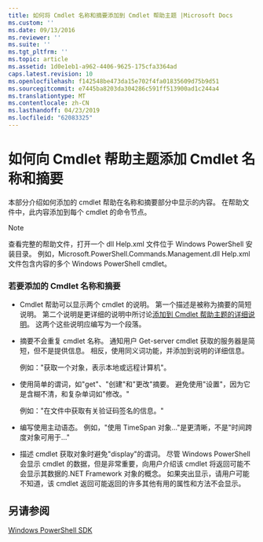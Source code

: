 ```yaml
---
title: 如何将 Cmdlet 名称和摘要添加到 Cmdlet 帮助主题 |Microsoft Docs
ms.custom: ''
ms.date: 09/13/2016
ms.reviewer: ''
ms.suite: ''
ms.tgt_pltfrm: ''
ms.topic: article
ms.assetid: 1d0e1eb1-a962-4406-9625-175cfa3364ad
caps.latest.revision: 10
ms.openlocfilehash: f142548be473da15e702f4fa01835609d75b9d51
ms.sourcegitcommit: e7445ba8203da304286c591ff513900ad1c244a4
ms.translationtype: MT
ms.contentlocale: zh-CN
ms.lasthandoff: 04/23/2019
ms.locfileid: "62083325"
---
```

# <a name="how-to-add-the-cmdlet-name-and-synopsis-to-a-cmdlet-help-topic"></a>如何向 Cmdlet 帮助主题添加 Cmdlet 名称和摘要

本部分介绍如何添加的 cmdlet 帮助在名称和摘要部分中显示的内容。 在帮助文件中，此内容添加到每个 cmdlet 的命令节点。

> [!NOTE]
> 查看完整的帮助文件，打开一个 dll Help.xml 文件位于 Windows PowerShell 安装目录。 例如，Microsoft.PowerShell.Commands.Management.dll Help.xml 文件包含内容的多个 Windows PowerShell cmdlet。

### <a name="to-add-the-cmdlet-name-and-a-synopsis"></a>若要添加的 Cmdlet 名称和摘要

- Cmdlet 帮助可以显示两个 cmdlet 的说明。 第一个描述是被称为摘要的简短说明。 第二个说明是更详细的说明中所讨论[添加到 Cmdlet 帮助主题的详细说明](./how-to-add-a-cmdlet-description.md)。 这两个这些说明应编写为一个段落。

- 摘要不会重复 cmdlet 名称。 通知用户 Get-server cmdlet 获取的服务器是简短，但不是提供信息。 相反，使用同义词功能，并添加到说明的详细信息。

  例如："获取一个对象，表示本地或远程计算机"。

- 使用简单的谓词，如"get"、"创建"和"更改"摘要。 避免使用"设置"，因为它是含糊不清，和复杂单词如"修改。"

  例如："在文件中获取有关验证码签名的信息。"

- 编写使用主动语态。 例如，"使用 TimeSpan 对象..."是更清晰，不是"时间跨度对象可用于..."

- 描述 cmdlet 获取对象时避免"display"的谓词。 尽管 Windows PowerShell 会显示 cmdlet 的数据，但是非常重要，向用户介绍该 cmdlet 将返回可能不会显示其数据的.NET Framework 对象的概念。 如果突出显示，请用户可能不知道，该 cmdlet 返回可能返回的许多其他有用的属性和方法不会显示。

## <a name="see-also"></a>另请参阅

 [Windows PowerShell SDK](../windows-powershell-reference.md)